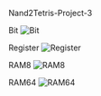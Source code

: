 Nand2Tetris-Project-3

Bit
![Bit](https://github.com/AaryanPanda/nand2tetris-Project-3/assets/139621379/d41f14ab-621a-4ad9-9500-914e14d8f5c0)

Register
![Register](https://github.com/AaryanPanda/nand2tetris-Project-3/assets/139621379/c916b362-20eb-408a-8876-cd8c8569057d)

RAM8
![RAM8](https://github.com/AaryanPanda/nand2tetris-Project-3/assets/139621379/b2d8fe8e-9f04-4038-9236-d68aefc6c2db)

RAM64
![RAM64](https://github.com/AaryanPanda/nand2tetris-Project-3/assets/139621379/8bb49e51-80f8-401a-802b-bc0029afd2e9)

